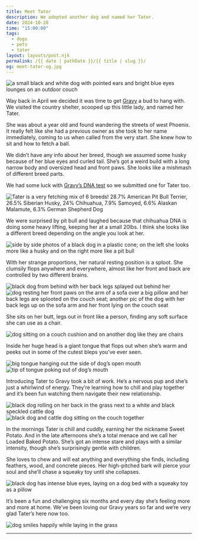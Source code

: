```yaml
---
title: Meet Tater
description: We adopted another dog and named her Tater.
date: 2024-10-28
time: "15:00:00"
tags: 
  - dogs
  - pets
  - tater
layout: layouts/post.njk
permalink: /{{ date | pathDate }}/{{ title | slug }}/
og: meet-tater-og.jpg
---
```


![a small black and white dog with pointed ears and bright blue eyes lounges on an outdoor couch](/img/meet-tater1.jpg)

Way back in April we decided it was time to get [Gravy](/2024/04/20/one-year-with-gravy/) a bud to hang with. We visited the country shelter, scooped up this little lady, and named her Tater.

She was about a year old and found wandering the streets of west Phoenix. It really felt like she had a previous owner as she took to her name immediately, coming to us when called from the very start. She knew how to sit and how to fetch a ball.

We didn’t have any info about her breed, though we assumed some husky because of her blue eyes and curled tail. She’s got a weird build with a long narrow body and oversized head and front paws. She looks like a mishmash of different breed parts.

We had some luck with [Gravy’s DNA test](/2024/02/21/bingo-doggo-dna/) so we submitted one for Tater too.

![Tater is a very fetching mix of 6 breeds! 28.7% American Pit Bull Terrier, 26.5% Siberian Husky, 24% Chihuahua, 7.9% Samoyed, 6.6% Alaskan Malamute, 6.3% German Shepherd Dog](/img/meet-tater13.jpg)

We were surprised by pit bull and laughed because that chihuahua DNA is doing some heavy lifting, keeping her at a small 20lbs. I think she looks like a different breed depending on the angle you look at her.

![side by side photos of a black dog in a plastic cone; on the left she looks more like a husky and on the right more like a pit bull](/img/meet-tater4.jpg)

With her strange proportions, her natural resting position is a sploot. She clumsily flops anywhere and everywhere, almost like her front and back are controlled by two different brains.

![black dog from behind with her back legs splayed out behind her](/img/meet-tater10.jpg)
![dog resting her front paws on the arm of a sofa over a big pillow and her back legs are splooted on the couch seat; another pic of the dog with her back legs up on the sofa arm and her front lying on the couch seat](/img/meet-tater11.jpg)

She sits on her butt, legs out in front like a person, finding any soft surface she can use as a chair.

![dog sitting on a couch cushion and on another dog like they are chairs](/img/meet-tater9.jpg)

Inside her huge head is a giant tongue that flops out when she’s warm and peeks out in some of the cutest bleps you’ve ever seen.

![big tongue hanging out the side of dog’s open mouth](/img/meet-tater7.jpg)
![tip of tongue poking out of dog’s mouth](/img/meet-tater8.jpg)

Introducing Tater to Gravy took a bit of work. He’s a nervous pup and she’s just a whirlwind of energy. They’re learning how to chill and play together and it’s been fun watching them navigate their new relationship.

![black dog rolling on her back in the grass next to a white and black speckled cattle dog](/img/meet-tater6.jpg)
![black dog and cattle dog sitting on the couch together](/img/meet-tater2.jpg)

In the mornings Tater is chill and cuddly, earning her the nickname Sweet Potato. And in the late afternoons she’s a total menace and we call her Loaded Baked Potato. She’s got an intense stare and plays with a similar intensity, though she’s surprisingly gentle with children. 

She loves to chew and will eat anything and everything she finds, including feathers, wood, and concrete pieces. Her high-pitched bark will pierce your soul and she’ll chase a squeaky toy until she collapses. 

![black dog has intense blue eyes, laying on a dog bed with a squeaky toy as a pillow](/img/meet-tater3.jpg)

It’s been a fun and challenging six months and every day she’s feeling more and more at home. We’ve been loving our Gravy years so far and we’re very glad Tater’s here now too.

![dog smiles happily while laying in the grass](/img/meet-tater5.jpg)

---
